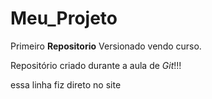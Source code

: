 # Meu_Projeto
Primeiro **Repositorio** Versionado vendo curso.

Repositório criado durante a aula de *Git*!!!

essa linha fiz direto no site 
